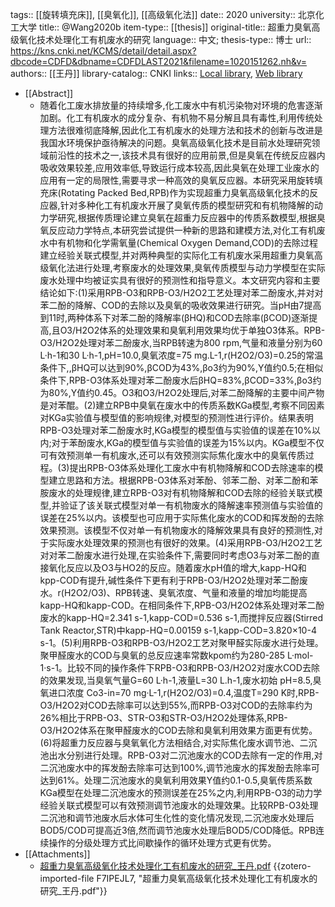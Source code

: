 tags:: [[旋转填充床]], [[臭氧化]], [[高级氧化法]]
date:: 2020
university:: 北京化工大学
title:: @Wang2020b
item-type:: [[thesis]]
original-title:: 超重力臭氧高级氧化技术处理化工有机废水的研究
language:: 中文;
thesis-type:: 博士
url:: https://kns.cnki.net/KCMS/detail/detail.aspx?dbcode=CDFD&dbname=CDFDLAST2021&filename=1020151262.nh&v=
authors:: [[王丹]]
library-catalog:: CNKI
links:: [Local library](zotero://select/library/items/ICNLYPXX), [Web library](https://www.zotero.org/users/11618477/items/ICNLYPXX)

- [[Abstract]]
	- 随着化工废水排放量的持续增多,化工废水中有机污染物对环境的危害逐渐加剧。化工有机废水的成分复杂、有机物不易分解且具有毒性,利用传统处理方法很难彻底降解,因此化工有机废水的处理方法和技术的创新与改进是我国水环境保护亟待解决的问题。臭氧高级氧化技术是目前水处理研究领域前沿性的技术之一,该技术具有很好的应用前景,但是臭氧在传统反应器内吸收效果较差,应用效率低,导致运行成本较高,因此臭氧在处理工业废水的应用有一定的局限性,需要寻求一种高效的臭氧反应器。本研究采用旋转填充床(Rotating Packed Bed,RPB)作为实现超重力臭氧高级氧化技术的反应器,针对多种化工有机废水开展了臭氧传质的模型研究和有机物降解的动力学研究,根据传质理论建立臭氧在超重力反应器中的传质系数模型,根据臭氧反应动力学特点,本研究尝试提供一种新的思路和建模方法,对化工有机废水中有机物和化学需氧量(Chemical Oxygen Demand,COD)的去除过程建立经验关联式模型,并对两种典型的实际化工有机废水采用超重力臭氧高级氧化法进行处理,考察废水的处理效果,臭氧传质模型与动力学模型在实际废水处理中均被证实具有很好的预测性和指导意义。本文研究内容和主要结论如下:(1)采用RPB-O3和RPB-O3/H2O2工艺处理对苯二酚废水,并对对苯二酚的降解、COD的去除以及臭氧的吸收效果进行研究。当pH由7提高到11时,两种体系下对苯二酚的降解率(βHQ)和COD去除率(βCOD)逐渐提高,且O3/H2O2体系的处理效果和臭氧利用效果均优于单独O3体系。RPB-O3/H2O2处理对苯二酚废水,当RPB转速为800 rpm,气量和液量分别为60 L·h-1和30 L·h-1,pH=10.0,臭氧浓度=75 mg.L-1,r(H2O2/O3)=0.25的常温条件下,,βHQ可以达到90%,βCOD为43%,βo3约为90%,Y值约0.5;在相似条件下,RPB-O3体系处理对苯二酚废水后βHQ=83%,βCOD=33%,βo3约为80%,Y值约0.45。O3和O3/H2O2处理后,对苯二酚降解的主要中间产物是对苯醌。(2)建立RPB中臭氧在废水中的传质系数KGa模型,考察不同因素对KGa实验值与模型值的影响规律,对模型的预测性进行评价。结果表明RPB-O3处理对苯二酚废水时,KGa模型的模型值与实验值的误差在10%以内;对于苯酚废水,KGa的模型值与实验值的误差为15%以内。KGa模型不仅可有效预测单一有机废水,还可以有效预测实际焦化废水中的臭氧传质过程。(3)提出RPB-O3体系处理化工废水中有机物降解和COD去除速率的模型建立思路和方法。根据RPB-O3体系对苯酚、邻苯二酚、对苯二酚和苯胺废水的处理规律,建立RPB-O3对有机物降解和COD去除的经验关联式模型,并验证了该关联式模型对单一有机物废水的降解速率预测值与实验值的误差在25%以内。该模型也可应用于实际焦化废水的COD和挥发酚的去除效果预测。该模型不仅对单一有机物废水的降解效果具有良好的预测性,对于实际废水处理效果的预测也有很好的效果。(4)采用RPB-O3/H2O2工艺对对苯二酚废水进行处理,在实验条件下,需要同时考虑O3与对苯二酚的直接氧化反应以及O3与HO2的反应。随着废水pH值的增大,kapp-HQ和kpp-COD有提升,碱性条件下更有利于RPB-O3/H2O2处理对苯二酚废水。r(H2O2/O3)、RPB转速、臭氧浓度、气量和液量的增加均能提高kapp-HQ和kapp-COD。在相同条件下,RPB-O3/H2O2体系处理对苯二酚废水的kapp-HQ=2.341 s-1,kapp-COD=0.536 s-1,而搅拌反应器(Stirred Tank Reactor,STR)中kapp-HQ=0.00159 s-1,kapp-COD=3.820×10-4 s-1。(5)利用RPB-O3和RPB-O3/H2O2工艺对聚甲醛实际废水进行处理。聚甲醛废水的COD与臭氧的总反应速率常数kpom约为280-285 L·mol-1·s-1。比较不同的操作条件下RPB-O3和RPB-O3/H2O2对废水COD去除的效果发现,当臭氧气量G=60 L·h-1,液量L=30 L.h-1,废水初始 pH=8.5,臭氧进口浓度 Co3-in=70 mg·L-1,r(H2O2/O3)=0.4,温度T=290 K时,RPB-O3/H2O2对COD去除率可以达到55%,而RPB-O3对COD的去除率约为26%相比于RPB-O3、STR-O3和STR-O3/H2O2处理体系,RPB-O3/H2O2体系在聚甲醛废水的COD去除和臭氧利用效果方面更有优势。(6)将超重力反应器与臭氧氧化方法相结合,对实际焦化废水调节池、二沉池出水分别进行处理。RPB-O3对二沉池废水的COD去除有一定的作用,对二沉池废水中的挥发酚去除率可达到100%,调节池废水的挥发酚去除率可达到61%。处理二沉池废水的臭氧利用效果Y值约0.1-0.5,臭氧传质系数KGa模型在处理二沉池废水的预测误差在25%之内,利用RPB-O3的动力学经验关联式模型可以有效预测调节池废水的处理效果。比较RPB-O3处理二沉池和调节池废水后水体可生化性的变化情况发现,二沉池废水处理后BOD5/COD可提高近3倍,然而调节池废水处理后BOD5/COD降低。RPB连续操作的分级处理方式比间歇操作的循环处理方式更有优势。
- [[Attachments]]
	- [超重力臭氧高级氧化技术处理化工有机废水的研究_王丹.pdf](zotero://select/library/items/F7IPEJL7) {{zotero-imported-file F7IPEJL7, "超重力臭氧高级氧化技术处理化工有机废水的研究_王丹.pdf"}}